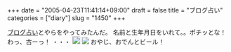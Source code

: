 +++
date = "2005-04-23T11:41:14+09:00"
draft = false
title = "ブログ占い"
categories = ["diary"]
slug = "1450"
+++

<a href="http://u-maker.com/124295.html" target="_blank">ブログ占い</a>とやらをやってみたんだ。
名前と生年月日をいれて。。ポチッとな！わっ、古ーっ！
・・・
<img src="http://ieiriblog.jugem.jp/?image=4160" style="border:1px solid #cccccc">
<img src="http://ieiriblog.jugem.jp/?image=4161">
おやじ、おでんとビール！
